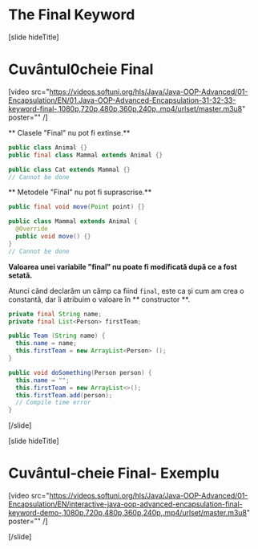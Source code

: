 # The Final Keyword

[slide hideTitle]

# Cuvântul0cheie  Final 

[video src="https://videos.softuni.org/hls/Java/Java-OOP-Advanced/01-Encapsulation/EN/01.Java-OOP-Advanced-Encapsulation-31-32-33-keyword-final-,1080p,720p,480p,360p,240p,.mp4/urlset/master.m3u8" poster="" /]

** Clasele "Final" nu pot fi extinse.**

```java
public class Animal {}
public final class Mammal extends Animal {}

public class Cat extends Mammal {}
// Cannot be done
```

** Metodele "Final" nu pot fi suprascrise.**

```java
public final void move(Point point) {}

public class Mammal extends Animal {
  @Override 
  public void move() {}
}
// Cannot be done
```

**Valoarea unei variabile "final" nu poate fi modificată după ce a fost setată.**

Atunci când declarăm un câmp ca fiind `final`, este ca și cum am crea o constantă, dar îi atribuim o valoare în ** constructor **.

```java
private final String name;
private final List<Person> firstTeam;

public Team (String name) {
  this.name = name;
  this.firstTeam = new ArrayList<Person> ();
}

public void doSomething(Person person) {
  this.name = "";
  this.firstTeam = new ArrayList<>();
  this.firstTeam.add(person);
  // Compile time error
}
```
[/slide]

[slide hideTitle]

# Cuvântul-cheie Final- Exemplu
[video src="https://videos.softuni.org/hls/Java/Java-OOP-Advanced/01-Encapsulation/EN/interactive-java-oop-advanced-encapsulation-final-keyword-demo-,1080p,720p,480p,360p,240p,.mp4/urlset/master.m3u8" poster="" /]

[/slide]
